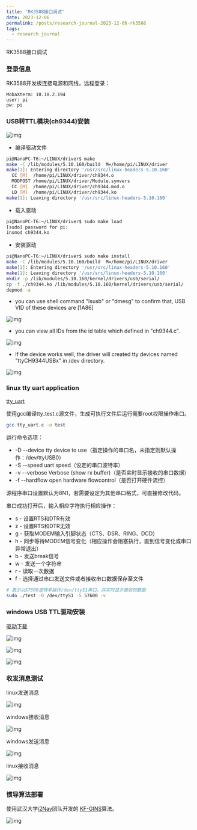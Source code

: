 ```yaml
---
title: 'RK3588接口调试'
date: 2023-12-06
permalink: /posts/research-journal-2023-12-06-rk3588
tags:
  - research journal
---
```


RK3588接口调试

### 登录信息

RK3588开发板连接电源和网线，远程登录：

```
MobaXterm: 10.18.2.194
user: pi
pw: pi
```

### USB转TTL模块(ch9344)安装

![img](http://sunqinxuan.github.io/images/posts-research-journal-2023-12-06-img0.png)

- 编译驱动文件

```sh
pi@NanoPC-T6:~/LINUX/driver$ make 
make -C /lib/modules/5.10.160/build  M=/home/pi/LINUX/driver 
make[1]: Entering directory '/usr/src/linux-headers-5.10.160' 
  CC [M]  /home/pi/LINUX/driver/ch9344.o 
  MODPOST /home/pi/LINUX/driver/Module.symvers 
  CC [M]  /home/pi/LINUX/driver/ch9344.mod.o 
  LD [M]  /home/pi/LINUX/driver/ch9344.ko 
make[1]: Leaving directory '/usr/src/linux-headers-5.10.160'
```

- 载入驱动

```sh
pi@NanoPC-T6:~/LINUX/driver$ sudo make load 
[sudo] password for pi: 
insmod ch9344.ko
```

- 安装驱动

```sh
pi@NanoPC-T6:~/LINUX/driver$ sudo make install 
make -C /lib/modules/5.10.160/build  M=/home/pi/LINUX/driver 
make[1]: Entering directory '/usr/src/linux-headers-5.10.160' 
make[1]: Leaving directory '/usr/src/linux-headers-5.10.160' 
mkdir -p /lib/modules/5.10.160/kernel/drivers/usb/serial/ 
cp -f ./ch9344.ko /lib/modules/5.10.160/kernel/drivers/usb/serial/ 
depmod -a
```

- you can use shell command "lsusb" or "dmesg" to confirm that, USB VID of these devices are [1A86]

![img](http://sunqinxuan.github.io/images/posts-research-journal-2023-12-06-img1.png)

- you can view all IDs from the id table which defined in "ch9344.c".

![img](http://sunqinxuan.github.io/images/posts-research-journal-2023-12-06-img2.png)

- If the device works well, the driver will created tty devices named "ttyCH9344USBx" in /dev directory.

![img](http://sunqinxuan.github.io/images/posts-research-journal-2023-12-06-img3.png)

### linux tty uart application

[tty_uart](https://github.com/WCHSoftGroup/tty_uart)

使用gcc编译tty_test.c源文件，生成可执行文件后运行需要root权限操作串口。

```sh
gcc tty_uart.c -o test
```

运行命令选项：
- -D --device  tty device to use（指定操作的串口名，未指定则默认操作：/dev/ttyUSB0）
- -S --speed   uart speed（设定的串口波特率）
- -v --verbose  Verbose (show rx buffer)（是否实时显示接收的串口数据）
- -f --hardflow open hardware flowcontrol（是否打开硬件流控）

源程序串口设置默认为8N1，若需要设定为其他串口格式，可直接修改代码。

串口成功打开后，输入相应字符执行相应操作：
- s - 设置RTS和DTR有效
- z - 设置RTS和DTR无效
- g - 获取MODEM输入引脚状态（CTS、DSR、RING、DCD）
- h - 同步等待MODEM信号变化（相应操作会阻塞执行，直到信号变化或串口异常退出）
- b - 发送break信号
- w - 发送一个字符串
- r - 读取一次数据
- f - 选择通过串口发送文件或者接收串口数据保存至文件

```sh
# 表示以57600波特率操作/dev/ttyS1串口，并实时显示接收的数据
sudo ./test -D /dev/ttyS1 -S 57600 -v
```

### windows USB TTL驱动安装

[驱动下载](https://wiki.diustou.com/cn/USB_TTL_232_422_485_PRO)

![img](http://sunqinxuan.github.io/images/posts-research-journal-2023-12-06-img4.png)

![img](http://sunqinxuan.github.io/images/posts-research-journal-2023-12-06-img5.png)

![img](http://sunqinxuan.github.io/images/posts-research-journal-2023-12-06-img6.png)

### 收发消息测试

linux发送消息

![img](http://sunqinxuan.github.io/images/posts-research-journal-2023-12-06-img7.png)

windows接收消息

![img](http://sunqinxuan.github.io/images/posts-research-journal-2023-12-06-img8.png)

windows发送消息

![img](http://sunqinxuan.github.io/images/posts-research-journal-2023-12-06-img9.png)

linux接收消息

![img](http://sunqinxuan.github.io/images/posts-research-journal-2023-12-06-img10.png)

### 惯导算法部署

使用武汉大学[i2Nav](http://www.i2nav.com/)团队开发的
[KF-GINS](https://github.com/i2Nav-WHU/KF-GINS)算法。

![img](http://sunqinxuan.github.io/images/posts-research-journal-2023-12-06-img11.png)











